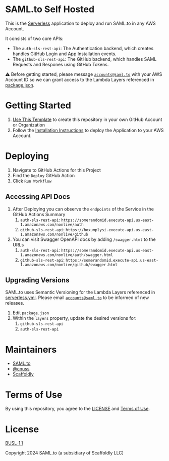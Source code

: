 # SAML.to Self Hosted

This is the [Serverless](https://serverless.com) application to deploy and run SAML.to in any AWS Account.

It consists of two core APIs:

- The `auth-sls-rest-api`: The Authentication backend, which creates handles GitHub Login and App Installation events.
- The `github-sls-rest-api`: The GitHub backend, which handles SAML Requests and Respones using GitHub Tokens.

⚠️ Before getting started, please message [`accounts@saml.to`](mailto:accounts@saml.to) with your AWS Account ID so we can grant access to the Lambda Layers referenced in [package.json](./package.json).

# Getting Started

1. [Use This Template](https://github.com/new?template_name=self-hosted&template_owner=saml-to) to create this repository in your own GitHub Account or Organization
1. Follow the [Installation Instructions](./INSTALLATION.md) to deploy the Application to your AWS Account.

# Deploying

1. Navigate to GitHub Actions for this Project
1. Find the `Deploy` GitHub Action
1. Click `Run Workflow`

## Accessing API Docs

1. After Deploying you can observe the `endpoints` of the Service in the GitHub Actions Summary
   1. `auth-sls-rest-api`: `https://somerandomid.execute-api.us-east-1.amazonaws.com/nonlive/auth`
   1. `github-sls-rest-api`: `https://hoxumplysi.execute-api.us-east-1.amazonaws.com/nonlive/github`
1. You can visit Swagger OpenAPI docs by adding `/swagger.html` to the URLs
   1. `auth-sls-rest-api`: `https://somerandomid.execute-api.us-east-1.amazonaws.com/nonlive/auth/swagger.html`
   1. `github-sls-rest-api`: `https://somerandomid.execute-api.us-east-1.amazonaws.com/nonlive/github/swagger.html`

## Upgrading Versions

SAML.to uses Semantic Versioning for the Lambda Layers referenced in [serverless.yml](./serverless.yml). Please email [`accounts@saml.to`](mailto:accounts@saml.to) to be informed of new releases.

1. Edit `package.json`
1. Within the `layers` property, update the desired versions for:
   1. `github-sls-rest-api`
   1. `auth-sls-rest-api`

# Maintainers

- [SAML.to](https://saml.to)
- [@cnuss](https://github.com/cnuss)
- [Scaffoldly](https://github.com/scaffoldly)

# Terms of Use

By using this repository, you agree to the [LICENSE](https://github.com/saml-to/self-hosted?tab=License-1-ov-file) and [Terms of Use](https://saml.to/terms).

# License

[BUSL-1.1](https://github.com/saml-to/self-hosted?tab=License-1-ov-file)

Copyright 2024 SAML.to (a subsidiary of Scaffoldly LLC)
